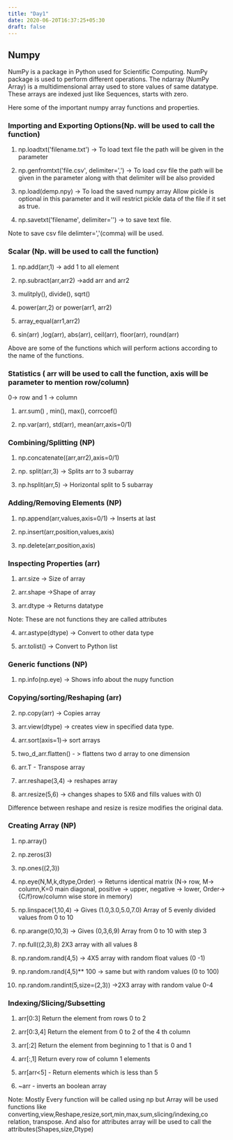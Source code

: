 ```yaml
---
title: "Day1"
date: 2020-06-20T16:37:25+05:30
draft: false
---
```


## Numpy

NumPy is a package in Python used for Scientific Computing. NumPy package is used to perform different operations. The ndarray (NumPy Array) is a multidimensional array used to store values of same datatype. These arrays are indexed just like Sequences, starts with zero.

Here some of the important numpy array functions and properties.

### Importing and Exporting Options(Np. will be used to call the function)

1. np.loadtxt('filename.txt') -> To load text file the path will be given in the parameter

2. np.genfromtxt('file.csv', delimiter=',') -> To load csv file the path will be given in the parameter along with that delimiter will be also provided

3. np.load(demp.npy) -> To load the saved numpy array
Allow pickle is optional in this parameter and it will restrict pickle data of the file if it set as true.

4. np.savetxt('filename', delimiter='') -> to save text file.

Note to save csv file delimter=','(comma) will be used.

### Scalar (Np. will be used to call the function)

1. np.add(arr,1) -> add 1 to all element

2. np.subract(arr,arr2) ->add arr and arr2

3. mulitply(), divide(), sqrt()

4. power(arr,2) or power(arr1, arr2)

5. array_equal(arr1,arr2)

6. sin(arr) ,log(arr), abs(arr), ceil(arr), floor(arr), round(arr)

Above are some of the functions which will perform actions according to the name of the functions.

### Statistics ( arr will be used to call the function, axis will be parameter to mention row/column)
0-> row and 1 -> column

1. arr.sum() , min(), max(), corrcoef()

2. np.var(arr), std(arr), mean(arr,axis=0/1)

### Combining/Splitting (NP)

1. np.concatenate((arr,arr2),axis=0/1)

2. np. split(arr,3) -> Splits arr to 3 subarray

3. np.hsplit(arr,5) -> Horizontal split to 5 subarray

### Adding/Removing Elements (NP)

1. np.append(arr,values,axis=0/1) -> Inserts at last

2. np.insert(arr,position,values,axis)

3. np.delete(arr,position,axis)

### Inspecting Properties (arr)

1. arr.size -> Size of array

2. arr.shape ->Shape of array

3. arr.dtype -> Returns datatype

Note: These are not functions they are called attributes

4. arr.astype(dtype) -> Convert to other data type

6. arr.tolist() -> Convert to Python list

### Generic functions (NP)

1. np.info(np.eye) -> Shows info about the nupy function

### Copying/sorting/Reshaping (arr)

2. np.copy(arr) -> Copies array

3. arr.view(dtype) -> creates view in specified data type.

4. arr.sort(axis=1)-> sort arrays

5. two_d_arr.flatten() - > flattens two d array to one dimension

6. arr.T - Transpose array

7. arr.reshape(3,4) -> reshapes array

8. arr.resize(5,6) -> changes shapes to 5X6 and fills values with 0)

Difference between reshape and resize is resize modifies the original data.

### Creating Array (NP)

1. np.array()

2. np.zeros(3)

3. np.ones((2,3))

4. np.eye(N,M,k,dtype,Order) -> Returns identical matrix (N-> row, M-> column,K=0 main diagonal, positive -> upper, negative -> lower, Order->{C/f}row/column wise store in memory)

5. np.linspace(1,10,4) -> Gives (1.0,3.0,5.0,7.0) Array of 5 evenly divided values from 0 to 10

6. np.arange(0,10,3) -> Gives (0,3,6,9) Array from 0 to 10 with step 3

7. np.full((2,3),8) 2X3 array with all values 8

8. np.random.rand(4,5) -> 4X5 array with random float values (0 -1)

9. np.random.rand(4,5)** 100  -> same but with random values (0 to 100)

10. np.random.randint(5,size=(2,3)) ->2X3 array with random value 0-4

### Indexing/Slicing/Subsetting

1. arr[0:3] Return the element from rows 0 to 2

2. arr[0:3,4] Return the element from 0 to 2 of the 4 th column

3. arr[:2] Return the element from beginning to 1 that is 0 and 1

4. arr[:,1] Return every row of column 1 elements

5. arr[arr<5] - Return elements which is less than 5

6. ~arr - inverts an boolean array


Note: 
Mostly Every function will be called using np but Array will be used functions like converting,view,Reshape,resize,sort,min,max,sum,slicing/indexing,co relation, transpose. And also for attributes array will be used to call the attributes(Shapes,size,Dtype)
